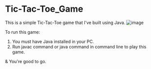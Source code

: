 # Tic-Tac-Toe_Game
This is a simple Tic-Tac-Toe game that I've built using Java.
![image](https://user-images.githubusercontent.com/104834134/168342282-ef42cf32-aa2f-4280-a0a0-df866684c274.png)

To run this game:
1. You must have Java installed in your PC.
2. Run javac command or java command in command line to play this game.

& You're good to go.
